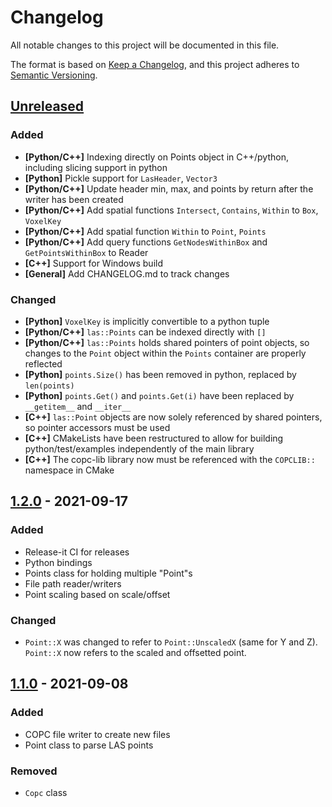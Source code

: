# Changelog
All notable changes to this project will be documented in this file.

The format is based on [Keep a Changelog](https://keepachangelog.com/en/1.0.0/),
and this project adheres to [Semantic Versioning](https://semver.org/spec/v2.0.0.html).

## [Unreleased]
### Added
- **[Python/C++]** Indexing directly on Points object in C++/python, including slicing support in python
- **[Python]** Pickle support for `LasHeader`, `Vector3`
- **[Python/C++]** Update header min, max, and points by return after the writer has been created
- **[Python/C++]** Add spatial functions `Intersect`, `Contains`, `Within` to `Box`, `VoxelKey`
- **[Python/C++]** Add spatial function `Within` to `Point`, `Points`
- **[Python/C++]** Add query functions `GetNodesWithinBox` and `GetPointsWithinBox` to Reader
- **[C++]** Support for Windows build
- **[General]** Add CHANGELOG.md to track changes

### Changed
- **[Python]** `VoxelKey` is implicitly convertible to a python tuple
- **[Python/C++]** `las::Points` can be indexed directly with `[]`
- **[Python/C++]** `las::Points` holds shared pointers of point objects, so changes to the `Point` object within the `Points` container are properly reflected
- **[Python]** `points.Size()` has been removed in python, replaced by `len(points)`
- **[Python]** `points.Get()` and `points.Get(i)` have been replaced by `__getitem__` and `__iter__`
- **[C++]** `las::Point` objects are now solely referenced by shared pointers, so pointer accessors must be used
- **[C++]** CMakeLists have been restructured to allow for building python/test/examples independently of the main library
- **[C++]** The copc-lib library now must be referenced with the `COPCLIB::` namespace in CMake

## [1.2.0] - 2021-09-17
### Added
- Release-it CI for releases 
- Python bindings
- Points class for holding multiple "Point"s
- File path reader/writers
- Point scaling based on scale/offset

### Changed
- `Point::X` was changed to refer to `Point::UnscaledX` (same for Y and Z). `Point::X` now refers to the scaled and offsetted point.

## [1.1.0] - 2021-09-08
### Added
- COPC file writer to create new files
- Point class to parse LAS points

### Removed
- `Copc` class

[Unreleased]: https://github.com/RockRobotic/copc-lib/compare/v1.2.0...HEAD
[1.2.0]: https://github.com/RockRobotic/copc-lib/compare/v1.1.0...v1.2.0
[1.1.0]: https://github.com/RockRobotic/copc-lib/compare/v1.0...v1.1.0
[1.0.0]: https://github.com/RockRobotic/copc-lib/releases/tag/v1.0
